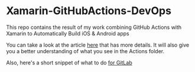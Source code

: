 # Xamarin-GitHubActions-DevOps
 This repo contains the result of my work combining GitHub Actions with Xamarin to Automatically Build iOS & Android apps

You can take a look at the article [here](https://levelup.gitconnected.com/using-github-actions-with-ios-and-android-xamarin-apps-693a93b48a61?source=friends_link&sk=cd81773f2e5a5931ae49c9362b4db795) that has more details. It will also give you a better understanding of what you see in the Actions folder.

Also, here's a short snippet of what to do [for GitLab](https://stackoverflow.com/questions/42757115/has-anyone-successfully-built-xamarin-forms-with-gitlab-ci/63233029#63233029)
